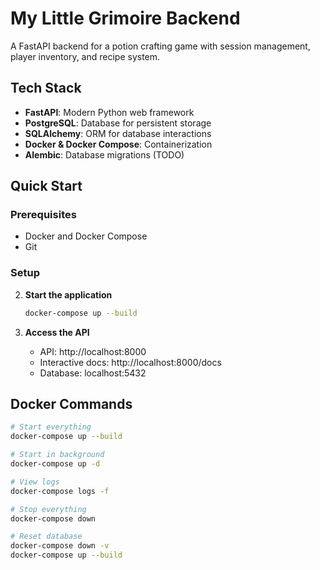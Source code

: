 # My Little Grimoire Backend

A FastAPI backend for a potion crafting game with session management, player inventory, and recipe system.

## Tech Stack

- **FastAPI**: Modern Python web framework
- **PostgreSQL**: Database for persistent storage
- **SQLAlchemy**: ORM for database interactions
- **Docker & Docker Compose**: Containerization
- **Alembic**: Database migrations (TODO)

## Quick Start

### Prerequisites

- Docker and Docker Compose
- Git

### Setup

2. **Start the application**
   ```bash
   docker-compose up --build
   ```

3. **Access the API**
   - API: http://localhost:8000
   - Interactive docs: http://localhost:8000/docs
   - Database: localhost:5432

## Docker Commands

```bash
# Start everything
docker-compose up --build

# Start in background
docker-compose up -d

# View logs
docker-compose logs -f

# Stop everything
docker-compose down

# Reset database
docker-compose down -v
docker-compose up --build
```